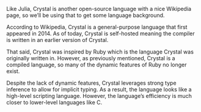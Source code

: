 Like Julia, Crystal is another open-source language with a nice Wikipedia page, so we’ll be using that to get some language background.

According to Wikipedia, Crystal is a general-purpose language that first appeared in 2014. As of today, Crystal is self-hosted meaning the compiler is written in an earlier version of Crystal.

That said, Crystal was inspired by Ruby which is the language Crystal was originally written in. However, as previously mentioned, Crystal is a compiled language, so many of the dynamic features of Ruby no longer exist.

Despite the lack of dynamic features, Crystal leverages strong type inference to allow for implicit typing. As a result, the language looks like a high-level scripting language. However, the language’s efficiency is much closer to lower-level languages like C.
